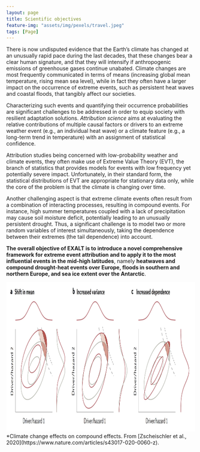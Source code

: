 ```yaml
---
layout: page
title: Scientific objectives
feature-img: "assets/img/pexels/travel.jpeg"
tags: [Page]
---
```


There is now undisputed evidence that the Earth’s climate has changed at an unusually rapid pace during
the last decades, that these changes bear a clear human signature, and that they will intensify if anthropogenic
emissions of greenhouse gases continue unabated. Climate changes are most frequently communicated
in terms of means (increasing global mean temperature, rising mean sea level), while in fact they often have
a larger impact on the occurrence of extreme events, such as persistent heat waves and coastal floods, that
tangibly affect our societies.

Characterizing such events and quantifying their occurrence probabilities are significant challenges to be
addressed in order to equip society with resilient adaptation solutions. <i> Attribution science </i> aims at evaluating
the relative contributions of multiple causal factors or drivers to an extreme weather event (e.g., an individual
heat wave) or a climate feature (e.g., a long-term trend in temperature) with an assignment of statistical
confidence.

Attribution studies being concerned with low-probability weather and climate events, they often make
use of Extreme Value Theory (EVT), the branch of statistics that provides models for events with low frequency
yet potentially severe impact. Unfortunately, in their standard form, the statistical distributions of EVT are appropriate
for stationary data only, while the core of the problem is that the climate is changing over time.

Another challenging aspect is that extreme climate events often result from a combination of interacting
processes, resulting in compound events. For instance, high summer temperatures coupled with a lack
of precipitation may cause soil moisture deficit, potentially leading to an unusually persistent drought. Thus,
a significant challenge is to model two or more random variables of interest simultaneously, taking the
dependence between their extremes (the tail dependence) into account. 

**The overall objective of EXALT is to introduce a novel comprehensive framework for extreme event attribution
and to apply it to the most influential events in the mid-high latitudes**, namely **heatwaves and
compound drought-heat events over Europe, floods in southern and northern Europe, and sea ice extent over
the Antarctic**. 

<img src="/assets/img/Compounds.jpg" height = "400px">
*Climate change effects on compound effects. From [Zscheischler et al., 2020](https://www.nature.com/articles/s43017-020-0060-z).
